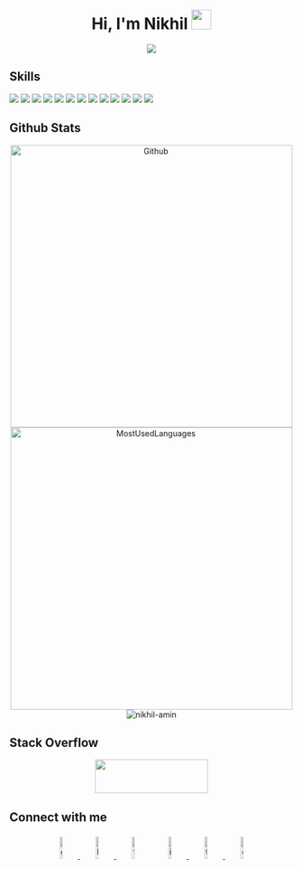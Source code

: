 <h1 align="center">Hi, I'm Nikhil <img src="https://media.giphy.com/media/hvRJCLFzcasrR4ia7z/giphy.gif" width="35"></h1>

<p align="center">
  <a href="https://nikhil-amin.github.io/"><img src="https://readme-typing-svg.herokuapp.com?lines=Computer+Science+Graduate;Full+Stack+Web+Developer;Pencil%20and%20Digital%20Artist;&center=true&width=500&height=50"></a>
</p>

## Skills

![](https://img.shields.io/badge/HTML5-informational?style=flat&logo=html5&logoColor=white&color=e34c26)
![](https://img.shields.io/badge/CSS3-informational?style=flat&logo=css3&logoColor=white&color=264de4)
![](https://img.shields.io/badge/Bootstrap-informational?style=flat&logo=bootstrap&logoColor=white&color=563d7c)
![](https://img.shields.io/badge/JavaScript-informational?style=flat&logo=javascript&logoColor=white&color=f0db4f)
![](https://img.shields.io/badge/Angular-informational?style=flat&logo=angular&logoColor=white&color=dd1b16)
![](https://img.shields.io/badge/NodeJs-informational?style=flat&logo=node.js&logoColor=white&color=68a063)
![](https://img.shields.io/badge/Java-informational?style=flat&logo=java&logoColor=white&color=5382a1)
![](https://img.shields.io/badge/Spring-informational?style=flat&logo=spring&logoColor=white&color=80ea6e)
![](https://img.shields.io/badge/Python-informational?style=flat&logo=python&logoColor=white&color=306998)
![](https://img.shields.io/badge/PHP-informational?style=flat&logo=php&logoColor=white&color=8993be)
![](https://img.shields.io/badge/MySQL-informational?style=flat&logo=mysql&logoColor=white&color=F29111)
![](https://img.shields.io/badge/PostgreSQL-informational?style=flat&logo=postgresql&logoColor=white&color=0064a5)
![](https://img.shields.io/badge/MongoDB-informational?style=flat&logo=mongodb&logoColor=white&color=4DB33D)


## Github Stats

<p align="center">
    <img alt="Github" width="500px" src="https://github-readme-stats.vercel.app/api?username=nikhil-amin&count_private=true&show_icons=true&custom_title=Github&theme=algolia&bg_color=0,000000,130F40&layout=compact&border_radius=8"/> 
    <br>
    <img alt="MostUsedLanguages" width="500px" src="https://github-readme-stats.vercel.app/api/top-langs/?username=nikhil-amin&count_private=true&theme=algolia&bg_color=0,000000,130F40&layout=compact&border_radius=8&langs_count=20"/>
    <br>
    <img src="https://komarev.com/ghpvc/?username=nikhil-amin8&label=Profile%20views&color=0e75b6&style=plastic" alt="nikhil-amin" />
</p>

## Stack Overflow

<p align="center">
	<a href="https://stackoverflow.com/users/9675572/nikhil-amin">
		<img src="https://stackoverflow.com/users/flair/9675572.png?theme=dark" width="200" height="60">
	</a>
<!-- 	<a href="https://stackoverflow.com/users/9675572/nikhil-amin">
		<img alt="stackoverflowreputation" width="200" height="60" style="padding:5px" src="https://img.shields.io/stackexchange/stackoverflow/r/9675572?color=orange&label=reputation&logo=stackoverflow&style=for-the-badge"/>
	</a> -->
</p>

## Connect with me

<p align="center">
	<a href="https://github.com/nikhil-amin">
		<img alt="github" width="10%" style="padding:5px" src="https://img.icons8.com/clouds/100/000000/github.png"/>
	</a>
	<a href="https://www.linkedin.com/in/nikhilamin073/">
		<img alt="linkedin" width="10%" style="padding:5px" src="https://img.icons8.com/clouds/100/000000/linkedin.png"/>
	</a>
	<a href="https://www.facebook.com/nikhil.amin.73/"><img alt="facebook" width="10%" style="padding:5px" src="https://img.icons8.com/clouds/100/000000/facebook-new.png"/></a>
	<a href="https://www.instagram.com/nikhilamin073/">
		<img alt="instagram" width="10%" style="padding:5px" src="https://img.icons8.com/clouds/100/000000/instagram.png"/>
	</a>
	<a href="https://twitter.com/nikhilamin073">
		<img alt="twitter" width="10%" style="padding:5px" src="https://img.icons8.com/clouds/100/000000/twitter.png"/>
	</a>
  	<a href="https://discord.gg/v26B9uB">
		<img alt="discord" width="10%" style="padding:5px" src="https://img.icons8.com/clouds/100/000000/discord.png"/>
	</a>
</p>
